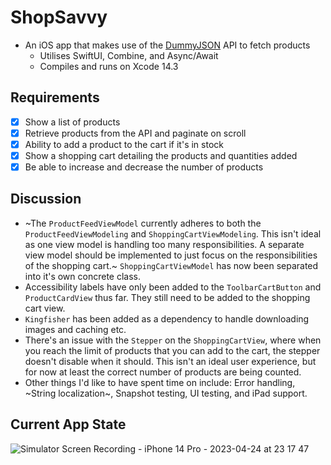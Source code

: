 # ShopSavvy
- An iOS app that makes use of the [DummyJSON](https://dummyjson.com/docs) API to fetch products
  - Utilises SwiftUI, Combine, and Async/Await
  - Compiles and runs on Xcode 14.3

## Requirements
- [x] Show a list of products
- [x] Retrieve products from the API and paginate on scroll
- [x] Ability to add a product to the cart if it's in stock
- [x] Show a shopping cart detailing the products and quantities added
- [x] Be able to increase and decrease the number of products

## Discussion
- ~The `ProductFeedViewModel` currently adheres to both the `ProductFeedViewModeling` and `ShoppingCartViewModeling`. This isn't ideal as one view model is handling too many responsibilities. A separate view model should be implemented to just focus on the responsibilities of the shopping cart.~ `ShoppingCartViewModel` has now been separated into it's own concrete class.
- Accessibility labels have only been added to the `ToolbarCartButton` and `ProductCardView` thus far. They still need to be added to the shopping cart view.
- `Kingfisher` has been added as a dependency to handle downloading images and caching etc.
- There's an issue with the `Stepper` on the `ShoppingCartView`, where when you reach the limit of products that you can add to the cart, the stepper doesn't disable when it should. This isn't an ideal user experience, but for now at least the correct number of products are being counted.
- Other things I'd like to have spent time on include: Error handling, ~String localization~, Snapshot testing, UI testing, and iPad support.

## Current App State
![Simulator Screen Recording - iPhone 14 Pro - 2023-04-24 at 23 17 47](https://user-images.githubusercontent.com/23720725/234128602-4a14c8e3-2c9b-4b45-839d-cbde604b1792.gif)
